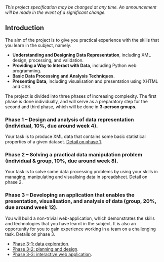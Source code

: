 *This project specification may be changed at any time. An announcement will be made in the event of a significant change.*

Introduction
------------

The aim of the project is to give you practical experience with the skills that you learn in the subject, namely:

- **Understanding and Designing Data Representation**, including XML design, processing, and validation.
- **Providing a Way to Interact with Data**, including Python web programming.
- **Basic Data Processing and Analysis Techniques**.
- **Presenting Data**, including visualisation and presentation using XHTML and CSS.

The project is divided into three phases of increasing complexity. The first phase is done individually, and will serve as a preparatory step for the second and third phase, which will be done in **3-person groups**.

### Phase 1 – Design and analysis of data representation (individual, 10%, due around week 4).

Your task is to produce XML data that contains some basic statistical properties of a given dataset. <a base="ix-project" href="phase1/index.md">Detail on phase 1</a>.

### Phase 2 – Solving a practical data manipulation problem (individual & group, 10%, due around week 8).

Your task is to solve some data processing problems by using your skills in managing, manipulating and visualising data in spreadsheet. Detail on phase 2.

### Phase 3 – Developing an application that enables the presentation, visualisation, and analysis of data (group, 20%, due around week 12).

You will build a non-trivial web-application, which demonstrates the skills and technologies that you have learnt in the subject. It is also an opportunity for you to gain experience working in a team on a challenging task. Details on phase 3.

- <a base="ix-project" href="phase3/phase3-1.md">Phase 3-1: data exploration</a>.
- <a base="disable" href="phase3/phase3-2.md">Phase 3-2: planning and design</a>.
- <a base="ix-project" href="phase3/phase3-3.md">Phase 3-3: interactive web application</a>.